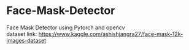 # Face-Mask-Detector
Face Mask Detector using Pytorch and opencv <br>
dataset link: https://www.kaggle.com/ashishjangra27/face-mask-12k-images-dataset
